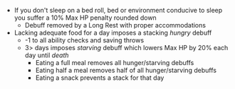 - If you don't sleep on a bed roll, bed or environment conducive to sleep you suffer a 10% Max HP penalty rounded down
	- Debuff removed by a Long Rest with proper accommodations
- Lacking adequate food for a day imposes a stacking *hungry* debuff 
	- -1 to all ability checks and saving throws
	- 3> days imposes *starving* debuff which lowers Max HP by 20% each day until *death*
		- Eating a full meal removes all hunger/starving debuffs
		- Eating half a meal removes half of all hunger/starving debuffs
		- Eating a snack prevents a stack for that day